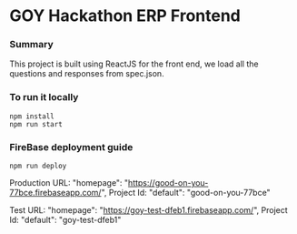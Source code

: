 # GOY Hackathon ERP Frontend

### Summary

This project is built using ReactJS for the front end, we load all the questions and responses from spec.json.

### To run it locally
```
npm install
npm run start
```

### FireBase deployment guide
```
npm run deploy

```
Production URL:   "homepage": "https://good-on-you-77bce.firebaseapp.com/",     Project Id: "default": "good-on-you-77bce"

Test URL: "homepage": "https://goy-test-dfeb1.firebaseapp.com/",    Project Id: "default": "goy-test-dfeb1"
